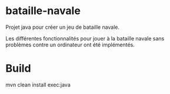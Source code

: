 # bataille-navale

Projet java pour créer un jeu de bataille navale.

Les différentes fonctionnalités pour jouer à la bataille navale sans problèmes contre un ordinateur ont été implémentés. 

# Build

mvn clean install exec:java
